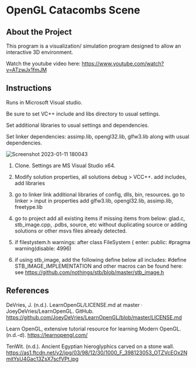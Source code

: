 # OpenGL Catacombs Scene

## About the Project

This program is a visualization/ simulation program designed to allow an interactive 3D environment. 

Watch the youtube video here: 
https://www.youtube.com/watch?v=ATzwJx1fmJM

## Instructions 

Runs in Microsoft Visual studio. 

Be sure to set VC++ include and libs directory to usual settings.

Set additional libraries to usual settings and dependencies.

Set linker dependencies: assimp.lib, opengl32.lib, glfw3.lib along with usual dependencies.


![Screenshot 2023-01-11 180043](https://user-images.githubusercontent.com/110789514/211936610-3f1fb793-e384-46e2-b9de-c80d3ba3e4ba.png)

1. Clone. Settings are MS Visual Studio x64. 

2. Modify solution properties, all solutions debug > VCC++.
add includes, add libraries

3. go to linker link additional libraries of config, dlls, bin, resources.
go to linker > input in properties add 
glfw3.lib, opengl32.lib, assimp.lib, freetype.lib

4. go to project add all existing items if missing items from below:
glad.c, stb_image.cpp, .pdbs, source, etc without duplicating source or adding solutions or other msvs files already detected. 

5. if filestystem.h warnings: 
after class FileSystem {
enter:
  public:
  #pragma warning(disable: 4996)

6. if using stb_image, add the following define below all includes: 
#define STB_IMAGE_IMPLEMENTATION
and other macros can be found here: see https://github.com/nothings/stb/blob/master/stb_image.h 


## References

DeVries, J. (n.d.). LearnOpenGL/LICENSE.md at master · JoeyDeVries/LearnOpenGL. GitHub. https://github.com/JoeyDeVries/LearnOpenGL/blob/master/LICENSE.md

Learn OpenGL, extensive tutorial resource for learning Modern OpenGL. (n.d.-d). https://learnopengl.com/

TenWit. (n.d.). Ancient Egyptian hieroglyphics carved on a stone wall. https://as1.ftcdn.net/v2/jpg/03/98/12/30/1000_F_398123053_OTZVcEOx2NmitYsU4Gac13ZsX7scfVPt.jpg
